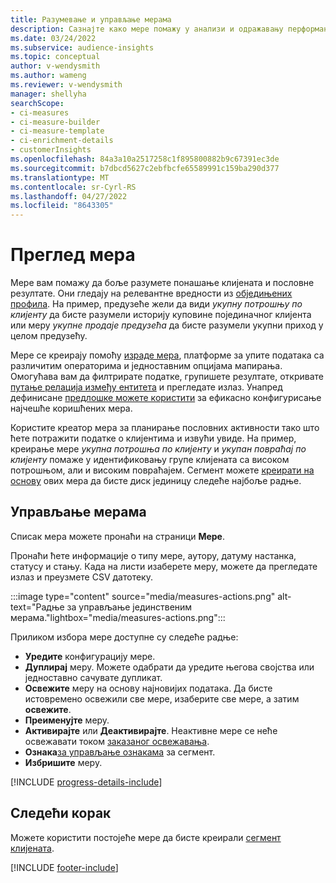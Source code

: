```yaml
---
title: Разумевање и управљање мерама
description: Сазнајте како мере помажу у анализи и одражавању перформанси вашег пословања.
ms.date: 03/24/2022
ms.subservice: audience-insights
ms.topic: conceptual
author: v-wendysmith
ms.author: wameng
ms.reviewer: v-wendysmith
manager: shellyha
searchScope:
- ci-measures
- ci-measure-builder
- ci-measure-template
- ci-enrichment-details
- customerInsights
ms.openlocfilehash: 84a3a10a2517258c1f895800882b9c67391ec3de
ms.sourcegitcommit: b7dbcd5627c2ebfbcfe65589991c159ba290d377
ms.translationtype: MT
ms.contentlocale: sr-Cyrl-RS
ms.lasthandoff: 04/27/2022
ms.locfileid: "8643305"
---
```

# <a name="measures-overview"></a>Преглед мера

Мере вам помажу да боље разумете понашање клијената и пословне резултате. Они гледају на релевантне вредности из [обједињених профила](data-unification.md). На пример, предузеће жели да види *укупну потрошњу по клијенту* да бисте разумели историју куповине појединачног клијента или меру *укупне продаје предузећа* да бисте разумели укупни приход у целом предузећу.  

Мере се креирају помоћу [израде мера](measure-builder.md), платформе за упите података са различитим операторима и једноставним опцијама мапирања. Омогућава вам да филтрирате податке, групишете резултате, откривате [путање релација између ентитета](relationships.md) и прегледате излаз. Унапред дефинисане [предлошке можете користити](measure-templates.md) за ефикасно конфигурисање најчешће коришћених мера.

Користите креатор мера за планирање пословних активности тако што ћете потражити податке о клијентима и извући увиде. На пример, креирање мере *укупна потрошња по клијенту* и *укупан повраћај по клијенту* помаже у идентификовању групе клијената са високом потрошњом, али и високим повраћајем. Сегмент можете [креирати на основу](segments.md) ових мера да бисте диск јединицу следеће најбоље радње.

## <a name="manage-your-measures"></a>Управљање мерама

Списак мера можете пронаћи на страници **Мере**.

Пронаћи ћете информације о типу мере, аутору, датуму настанка, статусу и стању. Када на листи изаберете меру, можете да прегледате излаз и преузмете CSV датотеку.

:::image type="content" source="media/measures-actions.png" alt-text="Радње за управљање јединственим мерама."lightbox="media/measures-actions.png":::

Приликом избора мере доступне су следеће радње:

- **Уредите** конфигурацију мере.
- **Дуплирај** меру. Можете одабрати да уредите његова својства или једноставно сачувате дупликат.
- **Освежите** меру на основу најновијих података. Да бисте истовремено освежили све мере, изаберите све мере, а затим **освежите**.
- **Преименујте** меру.
- **Активирајте** или **Деактивирајте**. Неактивне мере се неће освежавати током [заказаног освежавања](system.md#schedule-tab).
- **Ознака**[за управљање ознакама](work-with-tags-columns.md#manage-tags) за сегмент.
- **Избришите** меру.

[!INCLUDE [progress-details-include](includes/progress-details-pane.md)]

## <a name="next-step"></a>Следећи корак

Можете користити постојеће мере да бисте креирали [сегмент клијената](segments.md).

[!INCLUDE [footer-include](includes/footer-banner.md)]
